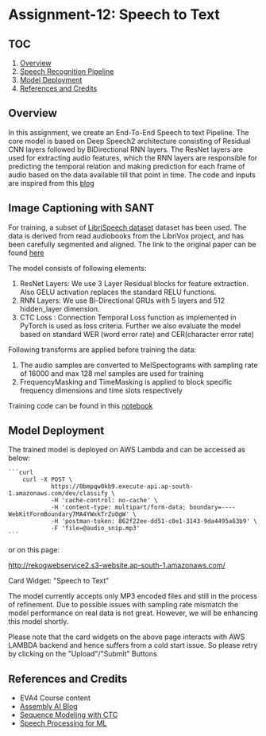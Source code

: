 # Assignment-12: Speech to Text

## TOC

1. [Overview](#overview)
2. [Speech Recognition Pipeline](#speech-recognition-pipeline)
3. [Model Deployment](#model-deployment)
4. [References and Credits](#references-and-credits)

## Overview

In this assignment, we create an End-To-End Speech to text Pipeline.
The core model is based on Deep Speech2 architecture consisting of Residual CNN layers followed by BiDirectional RNN layers.
The ResNet layers are used for extracting audio features, which the RNN layers are responsible for predicting the temporal relation and making prediction for each frame of audio based on the data available till that point in time.
The code and inputs are inspired from this [blog](https://www.assemblyai.com/blog/end-to-end-speech-recognition-pytorch)

## Image Captioning with SANT

For training, a subset of [LibriSpeech dataset](http://www.openslr.org/12/) dataset has been used. The data is derived from read audiobooks from the LibriVox project, and has been carefully segmented and aligned.
The link to the original paper can be found [here](http://www.danielpovey.com/files/2015_icassp_librispeech.pdf)


The model consists of following elements:

1. ResNet Layers: We use 3 Layer Residual blocks for feature extraction. Also GELU activation replaces the standard RELU functions.
2. RNN Layers: We use Bi-Directional GRUs with 5 layers and 512 hidden_layer dimension.
3. CTC Loss :  Connection Temporal Loss function as implemented in PyTorch is used as loss criteria. Further we also evaluate the model based on standard WER (word error rate) and CER(character error rate)

Following transforms are applied before training the data:
1. The audio samples are converted to MelSpectograms with sampling rate of 16000 and max 128 mel samples are used for training
2. FrequencyMasking and TimeMasking is applied to block specific frequency dimensions and time slots respectively

Training code can be found in this [notebook](https://github.com/rajy4683/EVA4P2/blob/master/S13-SpeechToText/EVA4P2S13_EndToEndSpeech.ipynb)

## Model Deployment

The trained model is deployed on AWS Lambda and can be accessed as below:

    ```curl
		curl -X POST \
  				https://0bmpqw0kb9.execute-api.ap-south-1.amazonaws.com/dev/classify \
  				-H 'cache-control: no-cache' \
  				-H 'content-type: multipart/form-data; boundary=----WebKitFormBoundary7MA4YWxkTrZu0gW' \
  				-H 'postman-token: 862f22ee-dd51-c0e1-3143-9da4495a63b9' \
  				-F 'file=@audio_snip.mp3'
    ```
or on this page:

http://rekogwebservice2.s3-website.ap-south-1.amazonaws.com/ 

Card Widget: "Speech to Text"

The model currently accepts only MP3 encoded files and still in the process of refinement. Due to possible issues with sampling rate mismatch the model performance on real data is not great.
However, we will be enhancing this model shortly.

Please note that the card widgets on the above page interacts with AWS LAMBDA backend and hence suffers from a cold start issue.
So please retry by clicking on the "Upload"/"Submit" Buttons

## References and Credits

- EVA4 Course content
- [Assembly AI Blog](https://www.assemblyai.com/blog/end-to-end-speech-recognition-pytorch)
- [Sequence Modeling with CTC](https://distill.pub/2017/ctc/)
- [Speech Processing for ML](https://haythamfayek.com/2016/04/21/speech-processing-for-machine-learning.html)
